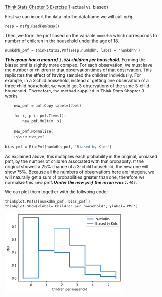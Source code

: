 [Think Stats Chapter 3 Exercise 1](http://greenteapress.com/thinkstats2/html/thinkstats2004.html#toc31) (actual vs. biased)

First we can import the data into the dataframe we will call ```nsfg```.

```resp = nsfg.ReadFemResp()```

Then, we form the pmf based on the variable ```numkdhh``` which corresponds to number of children in the household under the age of 18.

```numkdhh_pmf = thinkstats2.Pmf(resp.numkdhh, label = 'numkdhh')```

***This group had a mean of ```1.024``` children per household.***
Forming the biased pmf is slightly more complex. For each observation, we must have the number of children in that observation times of that observation. This replicates the effect of having sampled the children individually. For example, in a 3 child household, instead of getting one observation of a three child household, we would get 3 observations of the same 3-child household. Thereefore, the method supplied in Think Stats Chapter 3 works:
```def BiasPmf(pmf, label):
    new_pmf = pmf.Copy(label=label)

    for x, p in pmf.Items():
        new_pmf.Mult(x, x)
        
    new_pmf.Normalize()
    return new_pmf

bias_pmf = BiasPmf(numkdhh_pmf, 'Biased by Kids')
```
As explained above, this multiplies each probability in the original, unbiased pmf, by the number of children associated with that probability. If the original showed a 25% chance of a 3-child household, the new one will show 75%. Because all the numbers of observations here are integers, we will naturally get a sum of probabilities greater than one, therefore we normalize this new pmf. 
***Under the new pmf the mean was ```2.404```.***

We can plot them together with the follwoing code:
```thinkplot.PrePlot(2)
thinkplot.Pmfs([numkdhh_pmf, bias_pmf])
thinkplot.Show(xlabel='Children per household', ylabel='PMF')
```

![](3.1pmfs.png)
